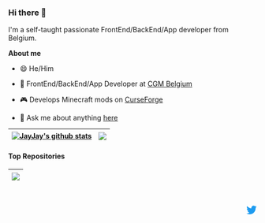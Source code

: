 ### Hi there 👋

I'm a self-taught passionate FrontEnd/BackEnd/App developer from Belgium.

**About me**

- 😄 He/Him

- 💼 FrontEnd/BackEnd/App Developer at [CGM Belgium](https://www.cgm.com/)

- 🎮 Develops Minecraft mods on [CurseForge](https://www.curseforge.com/members/jayjay1989be/projects)

- 💬 Ask me about anything [here](https://github.com/JayJay1989/JayJay1989/issues)

| <a href="https://github.com/anuraghazra/github-readme-stats"><img align="center" src="https://github-readme-stats.vercel.app/api?username=jayjay1989&show_icons=true&theme=transparent&hide_border=true" alt="JayJay's github stats" /></a> | <a href="https://github.com/anuraghazra/github-readme-stats"><img align="center" src="https://github-readme-stats.vercel.app/api/top-langs/?username=jayjay1989&theme=transparent&layout=compact&hide_border=true" /></a> |
| ------------- | ------------- |

#### Top Repositories

| <a href="https://github.com/JayJay1989/TwitchLib.Pubsub.Example"><img align="center" src="https://github-readme-stats.vercel.app/api/pin/?username=JayJay1989&repo=TwitchLib.Pubsub.Example&theme=transparent&hide_border=true" /></a> |
| ------------- |

<br />
<br />

<a href="https://twitter.com/JayJay1989BE">
  <img align="right" alt="JayJay1989 | Twitter" width="21px" src="assets/Twitter-logo.svg" />
</a>
